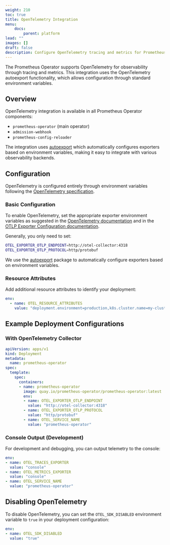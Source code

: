 ```yaml
---
weight: 210
toc: true
title: OpenTelemetry Integration
menu:
    docs:
        parent: platform
lead: ""
images: []
draft: false
description: Configure OpenTelemetry tracing and metrics for Prometheus Operator
---
```


The Prometheus Operator supports OpenTelemetry for observability through tracing and metrics. This integration uses the OpenTelemetry autoexport functionality, which allows configuration through standard environment variables.

## Overview

OpenTelemetry integration is available in all Prometheus Operator components:
- `prometheus-operator` (main operator)
- `admission-webhook` 
- `prometheus-config-reloader`

The integration uses [autoexport](https://pkg.go.dev/go.opentelemetry.io/contrib/exporters/autoexport) which automatically configures exporters based on environment variables, making it easy to integrate with various observability backends.

## Configuration

OpenTelemetry is configured entirely through environment variables following the [OpenTelemetry specification](https://opentelemetry.io/docs/specs/otel/configuration/sdk-environment-variables/).

### Basic Configuration

To enable OpenTelemetry, set the appropriate exporter environment variables as suggested in the [OpenTelemetry documentation](https://opentelemetry.io/docs/specs/otel/configuration/sdk-environment-variables/) and in the [OTLP Exporter Configuration documentation](https://opentelemetry.io/docs/languages/sdk-configuration/otlp-exporter/).  

Generally, you only need to set:

```bash
OTEL_EXPORTER_OTLP_ENDPOINT=http://otel-collector:4318
OTEL_EXPORTER_OTLP_PROTOCOL=http/protobuf
```


We use the [autoexport](https://pkg.go.dev/go.opentelemetry.io/contrib/exporters/autoexport) package to automatically configure exporters based on environment variables.


### Resource Attributes

Add additional resource attributes to identify your deployment:

```yaml
env:
  - name: OTEL_RESOURCE_ATTRIBUTES
    value: "deployment.environment=production,k8s.cluster.name=my-cluster,k8s.namespace.name=monitoring"
```

## Example Deployment Configurations

### With OpenTelemetry Collector

```yaml
apiVersion: apps/v1
kind: Deployment
metadata:
  name: prometheus-operator
spec:
  template:
    spec:
      containers:
      - name: prometheus-operator
        image: quay.io/prometheus-operator/prometheus-operator:latest
        env:
        - name: OTEL_EXPORTER_OTLP_ENDPOINT
          value: "http://otel-collector:4318"
        - name: OTEL_EXPORTER_OTLP_PROTOCOL
          value: "http/protobuf"  
        - name: OTEL_SERVICE_NAME
          value: "prometheus-operator"
```

### Console Output (Development)

For development and debugging, you can output telemetry to the console:

```yaml
env:
- name: OTEL_TRACES_EXPORTER
  value: "console"
- name: OTEL_METRICS_EXPORTER
  value: "console"
- name: OTEL_SERVICE_NAME
  value: "prometheus-operator"
```

## Disabling OpenTelemetry

To disable OpenTelemetry, you can set the `OTEL_SDK_DISABLED` environment variable to `true` in your deployment configuration:

```yaml
env:
- name: OTEL_SDK_DISABLED
  value: "true"
```
